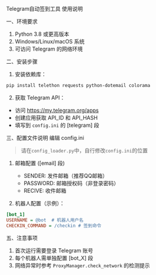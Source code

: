 Telegram自动签到工具 使用说明

一、环境要求
1. Python 3.8 或更高版本
2. Windows/Linux/macOS 系统
3. 可访问 Telegram 的网络环境

二、安装步骤

1. 安装依赖库：

```bash
pip install telethon requests python-dotemail colorama
```

2. 获取 Telegram API：

- 访问 https://my.telegram.org/apps
- 创建应用获取 API_ID 和 API_HASH
- 填写到 `config.ini` 的 [telegram] 段

三、配置文件说明
编辑 config.ini

> 请在`config_loader.py`中，自行修改`config.ini`的位置

1. 邮箱配置 ([email] 段)
   - SENDER: 发件邮箱（推荐QQ邮箱）
   - PASSWORD: 邮箱授权码（非登录密码）
   - RECIVE: 收件邮箱

2. 机器人配置（示例）：

```ini
[bot_1]
USERNAME = @bot  # 机器人用户名
CHECKIN_COMMAND = /checkin # 签到命令
```

五、注意事项

1. 首次运行需要登录 Telegram 账号
2. 每个机器人需单独配置 [bot_X] 段
3. 网络异常时参考 `ProxyManager.check_network` 的检测提示
